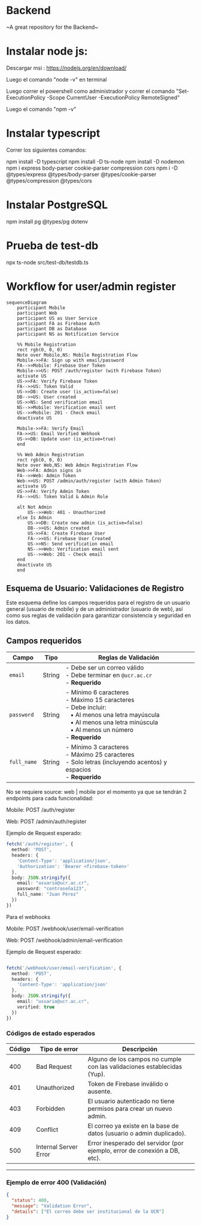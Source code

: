 # Backend
~A great repository for the Backend~


# Instalar node js:

Descargar msi : https://nodejs.org/en/download/

Luego el comando "node -v" en terminal

Luego correr el powershell como administrador y correr el comando "Set-ExecutionPolicy -Scope CurrentUser -ExecutionPolicy RemoteSigned"

Luego el comando "npm -v"

# Instalar typescript

Correr los siguientes comandos: 

npm install -D typescript
npm install -D ts-node
npm install -D nodemon
npm i express body-parser cookie-parser compression cors
npm i -D @types/express @types/body-parser @types/cookie-parser @types/compression @types/cors

# Instalar PostgreSQL

npm install pg @types/pg dotenv

# Prueba de test-db

npx ts-node src/test-db/testdb.ts

# Workflow for user/admin register

```mermaid
sequenceDiagram
    participant Mobile
    participant Web
    participant US as User Service
    participant FA as Firebase Auth
    participant DB as Database
    participant NS as Notification Service

    %% Mobile Registration
    rect rgb(0, 0, 0)
    Note over Mobile,NS: Mobile Registration Flow
    Mobile->>FA: Sign up with email/password
    FA-->>Mobile: Firebase User Token
    Mobile->>US: POST /auth/register (with Firebase Token)
    activate US
    US->>FA: Verify Firebase Token
    FA-->>US: Token Valid
    US->>DB: Create user (is_active=false)
    DB-->>US: User created
    US->>NS: Send verification email
    NS-->>Mobile: Verification email sent
    US-->>Mobile: 201 - Check email
    deactivate US

    Mobile->>FA: Verify Email
    FA->>US: Email Verified Webhook
    US->>DB: Update user (is_active=true)
    end

    %% Web Admin Registration
    rect rgb(0, 0, 0)
    Note over Web,NS: Web Admin Registration Flow
    Web->>FA: Admin signs in
    FA-->>Web: Admin Token
    Web->>US: POST /admin/auth/register (with Admin Token)
    activate US
    US->>FA: Verify Admin Token
    FA-->>US: Token Valid & Admin Role

    alt Not Admin
        US-->>Web: 401 - Unauthorized
    else Is Admin
        US->>DB: Create new admin (is_active=false)
        DB-->>US: Admin created
        US->>FA: Create Firebase User
        FA-->>US: Firebase User Created
        US->>NS: Send verification email
        NS-->>Web: Verification email sent
        US-->>Web: 201 - Check email
    end
    deactivate US
    end
```

## Esquema de Usuario: Validaciones de Registro

Este esquema define los campos requeridos para el registro de un usuario general (usuario de mobile) y de un administrador (usuario de web), así como sus reglas de validación para garantizar consistencia y seguridad en los datos.

## Campos requeridos

| Campo       | Tipo    | Reglas de Validación                                                                 |
|-------------|---------|---------------------------------------------------------------------------------------|
| `email`     | String  | - Debe ser un correo válido<br>- Debe terminar en `@ucr.ac.cr`<br>- **Requerido**       |
| `password`  | String  | - Mínimo 6 caracteres<br>- Máximo 15 caracteres<br>- Debe incluir:<br>&nbsp;&nbsp;&nbsp;• Al menos una letra mayúscula<br>&nbsp;&nbsp;&nbsp;• Al menos una letra minúscula<br>&nbsp;&nbsp;&nbsp;• Al menos un número<br>- **Requerido** |
| `full_name` | String  | - Mínimo 3 caracteres<br>- Máximo 25 caracteres<br>- Solo letras (incluyendo acentos) y espacios<br>- **Requerido** |

No se requiere source: web | mobile por el momento ya que se tendrán 2 endpoints para cada funcionalidad:

Mobile: POST /auth/register
 
Web: POST /admin/auth/register

Ejemplo de Request esperado:

```ts
fetch('/auth/register', {
  method: 'POST',
  headers: {
    'Content-Type': 'application/json',
    'Authorization': 'Bearer <firebase-token>'
  },
  body: JSON.stringify({
    email: "usuario@ucr.ac.cr",
    password: "contraseña123",
    full_name: "Juan Pérez"
  })
})
```

Para el webhooks

Mobile: POST /webhook/user/email-verification

Web: POST /webhook/admin/email-verification

Ejemplo de Request esperado:

```ts

fetch('/webhook/user/email-verification', {
  method: 'POST',
  headers: {
    'Content-Type': 'application/json'
  },
  body: JSON.stringify({
    email: "usuario@ucr.ac.cr",
    verified: true
  })
})
```
### Códigos de estado esperados

| Código | Tipo de error                       | Descripción                                                                 |
|--------|-------------------------------------|-----------------------------------------------------------------------------|
| 400    | Bad Request                         | Alguno de los campos no cumple con las validaciones establecidas (Yup).    |
| 401    | Unauthorized                        | Token de Firebase inválido o ausente.                                      |
| 403    | Forbidden                           | El usuario autenticado no tiene permisos para crear un nuevo admin.        |
| 409    | Conflict                            | El correo ya existe en la base de datos (usuario o admin duplicado).       |
| 500    | Internal Server Error               | Error inesperado del servidor (por ejemplo, error de conexión a DB, etc).  |

---

### Ejemplo de error 400 (Validación)

```json
{
  "status": 400,
  "message": "Validation Error",
  "details": ["El correo debe ser institucional de la UCR"]
}
